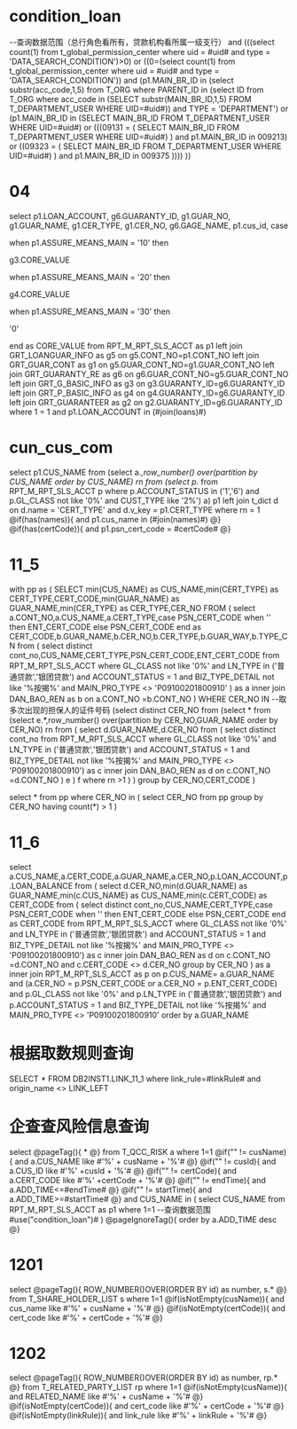 condition_loan
===
--查询数据范围（总行角色看所有，贷款机构看所属一级支行）
and (((select count(1) from t_global_permission_center where uid = #uid# and type = 'DATA_SEARCH_CONDITION')>0)
    or ((0=(select count(1) from t_global_permission_center where uid = #uid# and type = 'DATA_SEARCH_CONDITION')) and (p1.MAIN_BR_ID in 
        (select substr(acc_code,1,5) from T_ORG where PARENT_ID in (select ID from T_ORG where acc_code in (SELECT substr(MAIN_BR_ID,1,5) FROM T_DEPARTMENT_USER WHERE UID=#uid#)) and TYPE = 'DEPARTMENT') or (p1.MAIN_BR_ID in (SELECT MAIN_BR_ID FROM T_DEPARTMENT_USER WHERE UID=#uid#) 
        or  (((09131 = (	SELECT	MAIN_BR_ID 	FROM	T_DEPARTMENT_USER 		WHERE	UID=#uid#) ) and  p1.MAIN_BR_ID in 009213) or      ((09323 = (	SELECT			MAIN_BR_ID 	FROM		T_DEPARTMENT_USER 		WHERE	UID=#uid#) ) and  p1.MAIN_BR_ID in 009375 ))))
))

04
===
select
p1.LOAN_ACCOUNT,
g6.GUARANTY_ID,
g1.GUAR_NO,
g1.GUAR_NAME,
g1.CER_TYPE,
g1.CER_NO,
g6.GAGE_NAME,
p1.cus_id,
case

when p1.ASSURE_MEANS_MAIN = '10' then

g3.CORE_VALUE

when p1.ASSURE_MEANS_MAIN = '20' then

g4.CORE_VALUE

when p1.ASSURE_MEANS_MAIN = '30' then

'0'

end as CORE_VALUE
from
RPT_M_RPT_SLS_ACCT as p1
left join  GRT_LOANGUAR_INFO as g5 on g5.CONT_NO=p1.CONT_NO
left join GRT_GUAR_CONT as g1 on g5.GUAR_CONT_NO=g1.GUAR_CONT_NO
left join GRT_GUARANTY_RE as g6 on g6.GUAR_CONT_NO=g5.GUAR_CONT_NO
left join GRT_G_BASIC_INFO as g3 on g3.GUARANTY_ID=g6.GUARANTY_ID
left join GRT_P_BASIC_INFO as g4 on g4.GUARANTY_ID=g6.GUARANTY_ID
left join GRT_GUARANTEER as g2 on g2.GUARANTY_ID=g6.GUARANTY_ID
where 
1 = 1
    and p1.LOAN_ACCOUNT in (#join(loans)#)
    
    
cun_cus_com
===
select 
p1.CUS_NAME
 from
(select a.*,row_number() over(partition by CUS_NAME order by CUS_NAME) rn from 
(select p.* from RPT_M_RPT_SLS_ACCT p
where 
p.ACCOUNT_STATUS in ('1','6') 
and p.GL_CLASS not like '0%'
and CUST_TYPE like '2%') a) p1 
left join t_dict d on d.name = 'CERT_TYPE' and d.v_key = p1.CERT_TYPE
where rn = 1
@if(has(names)){
    and p1.cus_name in (#join(names)#)
@}
@if(has(certCode)){
    and p1.psn_cert_code = #certCode#
@}

11_5
===
with pp as
(
SELECT min(CUS_NAME) as CUS_NAME,min(CERT_TYPE) as CERT_TYPE,CERT_CODE,min(GUAR_NAME) as GUAR_NAME,min(CER_TYPE) as CER_TYPE,CER_NO FROM
(
select a.CONT_NO,a.CUS_NAME,a.CERT_TYPE,case PSN_CERT_CODE when '' then ENT_CERT_CODE else PSN_CERT_CODE end as CERT_CODE,b.GUAR_NAME,b.CER_NO,b.CER_TYPE,b.GUAR_WAY,b.TYPE_CN  from
(
select distinct cont_no,CUS_NAME,CERT_TYPE,PSN_CERT_CODE,ENT_CERT_CODE from RPT_M_RPT_SLS_ACCT
where GL_CLASS not like '0%'
and LN_TYPE in ('普通贷款','银团贷款')
and ACCOUNT_STATUS = 1 and BIZ_TYPE_DETAIL not like '%按揭%' and MAIN_PRO_TYPE <> 'P09100201800910'
) as a
inner join DAN_BAO_REN as b on a.CONT_NO =b.CONT_NO
)
WHERE CER_NO IN
--取多次出现的担保人的证件号码
(select distinct CER_NO from
(select * from
(select e.*,row_number() over(partition by CER_NO,GUAR_NAME order by CER_NO) rn 
from 
(
select d.GUAR_NAME,d.CER_NO  from
(
select distinct cont_no from RPT_M_RPT_SLS_ACCT
where GL_CLASS not like '0%'
and LN_TYPE in ('普通贷款','银团贷款')
and ACCOUNT_STATUS = 1 and BIZ_TYPE_DETAIL not like '%按揭%' and MAIN_PRO_TYPE <> 'P09100201800910') as c
inner join DAN_BAO_REN as d on c.CONT_NO =d.CONT_NO
) e
) f
where rn >1
)
) 
group by CER_NO,CERT_CODE
)

select * from pp where CER_NO in (
  select CER_NO from pp
  group by CER_NO
  having count(*) > 1
)

11_6
===
select a.CUS_NAME,a.CERT_CODE,a.GUAR_NAME,a.CER_NO,p.LOAN_ACCOUNT,p.LOAN_BALANCE from
(
select d.CER_NO,min(d.GUAR_NAME) as GUAR_NAME,min(c.CUS_NAME) as CUS_NAME,min(c.CERT_CODE) as CERT_CODE from
(
select distinct cont_no,CUS_NAME,CERT_TYPE,case PSN_CERT_CODE when '' then ENT_CERT_CODE else PSN_CERT_CODE end as CERT_CODE from RPT_M_RPT_SLS_ACCT
where GL_CLASS not like '0%'
and LN_TYPE in ('普通贷款','银团贷款')
and ACCOUNT_STATUS = 1 and BIZ_TYPE_DETAIL not like '%按揭%' and MAIN_PRO_TYPE <> 'P09100201800910') as c
inner join DAN_BAO_REN as d on c.CONT_NO =d.CONT_NO and c.CERT_CODE <> d.CER_NO
group by CER_NO
) as a
inner join RPT_M_RPT_SLS_ACCT as p on p.CUS_NAME= a.GUAR_NAME and (a.CER_NO = p.PSN_CERT_CODE or a.CER_NO = p.ENT_CERT_CODE)
and p.GL_CLASS not like '0%'
and p.LN_TYPE in ('普通贷款','银团贷款')
and p.ACCOUNT_STATUS = 1 and BIZ_TYPE_DETAIL not like '%按揭%' and MAIN_PRO_TYPE <> 'P09100201800910'
order by a.GUAR_NAME

根据取数规则查询
===
SELECT * FROM DB2INST1.LINK_11_1 where link_rule=#linkRule# and origin_name <> LINK_LEFT

企查查风险信息查询
===
select
@pageTag(){
    *
@}
from T_QCC_RISK a
where 1=1
@if("" != cusName){
    and a.CUS_NAME like #'%' + cusName + '%'#
@}
@if("" != cusId){
    and a.CUS_ID like #'%' +cusId + '%'#
@}
@if("" != certCode){
    and a.CERT_CODE like #'%' +certCode + '%'#
@}
@if("" != endTime){
    and a.ADD_TIME<=#endTime#
@}
@if("" != startTime){
    and a.ADD_TIME>=#startTime#
@}
and CUS_NAME in
(
select CUS_NAME from RPT_M_RPT_SLS_ACCT as p1
where 1=1
--查询数据范围
#use("condition_loan")#
)
@pageIgnoreTag(){
    order by a.ADD_TIME desc
@}

1201
===
select
@pageTag(){
    ROW_NUMBER()OVER(ORDER BY id) as number, s.*
@}
from T_SHARE_HOLDER_LIST s where 1=1
@if(isNotEmpty(cusName)){
    and cus_name like #'%' + cusName + '%'#
@}
@if(isNotEmpty(certCode)){
    and cert_code like #'%' + certCode + '%'#
@}


1202
===
select
@pageTag(){
    ROW_NUMBER()OVER(ORDER BY id) as number, rp.*
@}
from T_RELATED_PARTY_LIST rp where 1=1
@if(isNotEmpty(cusName)){
    and RELATED_NAME like #'%' + cusName + '%'#
@}
@if(isNotEmpty(certCode)){
    and cert_code like #'%' + certCode + '%'#
@}
@if(isNotEmpty(linkRule)){
    and link_rule like #'%' + linkRule + '%'#
@}